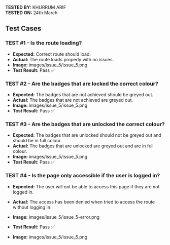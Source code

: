**TESTED BY:** KHURRUM ARIF  
**TESTED ON:** 24th March

## Test Cases

### TEST #1 - Is the route loading?

- **Expected:** Correct route should load.
- **Actual:** The route loads properly with no issues.
- **Image:** images/issue_5/issue_5.png
- **Test Result:** Pass ✅

### TEST #2 - Are the badges that are locked the correct colour?

- **Expected:** The badges that are not achieved should be greyed out.
- **Actual:** The badges that are not achieved are greyed out.
- **Image:** images/issue_5/issue_5.png
- **Test Result:** Pass ✅


### TEST #3 - Are the badges that are unlocked the correct colour?

- **Expected:** The badges that are unlocked should not be greyed out and should be in full colour.
- **Actual:** The badges that are unlocked are greyed out and are in full colour.
- **Image:** images/issue_5/issue_5.png
- **Test Result:** Pass ✅ 

### TEST #4 - Is the page only accessible if the user is logged in?

- **Expected:** The user will not be able to access this page if they are not logged in.
- **Actual:** The access has been denied when tried to access the route without logging in.
- **Image:** images/issue_5/issue_5-error.png
- **Test Result:** Pass ✅

- **Image:** images/issue_5/issue_5.png